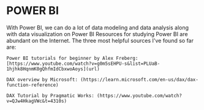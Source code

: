# POWER BI
With Power BI, we can do a lot of data modeling and data analysis along with data visualization on Power BI
Resources for studying Power BI are abundant on the Internet. 
The three most helpful sources I've found so far are:

    Power BI tutorials for beginner by Alex Freberg: [https://www.youtube.com/watch?v=g0m5sEHPU-s&list=PLUaB-1hjhk8HqnmK0gQhfmIdCbxwoAoys](url)
    
    DAX overview by Microsoft: (https://learn.microsoft.com/en-us/dax/dax-function-reference)
    
    DAX Tutorial by Pragmatic Works: (https://www.youtube.com/watch?v=QJw4HkagVWc&t=4310s)
